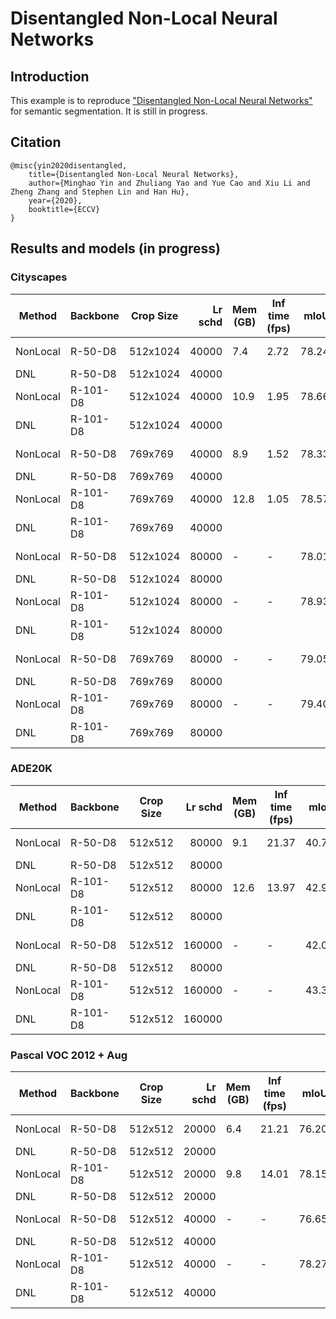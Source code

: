 # Disentangled Non-Local Neural Networks

## Introduction

This example is to reproduce ["Disentangled Non-Local Neural Networks"](https://arxiv.org/abs/2006.06668) for semantic segmentation. It is still in progress.

## Citation
```
@misc{yin2020disentangled,
    title={Disentangled Non-Local Neural Networks},
    author={Minghao Yin and Zhuliang Yao and Yue Cao and Xiu Li and Zheng Zhang and Stephen Lin and Han Hu},
    year={2020},
    booktitle={ECCV}
}
```

## Results and models (in progress)

### Cityscapes
|  Method  | Backbone | Crop Size | Lr schd | Mem (GB) | Inf time (fps) | mIoU  | mIoU(ms+flip) |                                                                                                                                                                                                           download                                                                                                                                                                                                           |
|----------|----------|-----------|--------:|----------|----------------|------:|---------------|------------------------------------------------------------------------------------------------------------------------------------------------------------------------------------------------------------------------------------------------------------------------------------------------------------------------------------------------------------------------------------------------------------------------------|
| NonLocal | R-50-D8  | 512x1024  |   40000 |      7.4 |           2.72 | 78.24 | -             | [model](https://openmmlab.oss-accelerate.aliyuncs.com/mmsegmentation/v0.5/nonlocal_net/nonlocal_r50-d8_512x1024_40k_cityscapes/nonlocal_r50-d8_512x1024_40k_cityscapes_20200605_210748-c75e81e3.pth) &#124; [log](https://openmmlab.oss-accelerate.aliyuncs.com/mmsegmentation/v0.5/nonlocal_net/nonlocal_r50-d8_512x1024_40k_cityscapes/nonlocal_r50-d8_512x1024_40k_cityscapes_20200605_210748.log.json)     |
| DNL | R-50-D8  | 512x1024  |   40000 |      |            |  | -             | --     |
| NonLocal | R-101-D8 | 512x1024  |   40000 |     10.9 |           1.95 | 78.66 | -             | [model](https://openmmlab.oss-accelerate.aliyuncs.com/mmsegmentation/v0.5/nonlocal_net/nonlocal_r101-d8_512x1024_40k_cityscapes/nonlocal_r101-d8_512x1024_40k_cityscapes_20200605_210748-d63729fa.pth) &#124; [log](https://openmmlab.oss-accelerate.aliyuncs.com/mmsegmentation/v0.5/nonlocal_net/nonlocal_r101-d8_512x1024_40k_cityscapes/nonlocal_r101-d8_512x1024_40k_cityscapes_20200605_210748.log.json) |
| DNL | R-101-D8 | 512x1024  |   40000 |     |            |  | -             | -- |
| NonLocal | R-50-D8  | 769x769   |   40000 |      8.9 |           1.52 | 78.33 |         79.92 | [model](https://openmmlab.oss-accelerate.aliyuncs.com/mmsegmentation/v0.5/nonlocal_net/nonlocal_r50-d8_769x769_40k_cityscapes/nonlocal_r50-d8_769x769_40k_cityscapes_20200530_045243-82ef6749.pth) &#124; [log](https://openmmlab.oss-accelerate.aliyuncs.com/mmsegmentation/v0.5/nonlocal_net/nonlocal_r50-d8_769x769_40k_cityscapes/nonlocal_r50-d8_769x769_40k_cityscapes_20200530_045243.log.json)         |
| DNL | R-50-D8  | 769x769   |   40000 |     |            |  | -             | -- |
| NonLocal | R-101-D8 | 769x769   |   40000 |     12.8 |           1.05 | 78.57 |         80.29 | [model](https://openmmlab.oss-accelerate.aliyuncs.com/mmsegmentation/v0.5/nonlocal_net/nonlocal_r101-d8_769x769_40k_cityscapes/nonlocal_r101-d8_769x769_40k_cityscapes_20200530_045348-8fe9a9dc.pth) &#124; [log](https://openmmlab.oss-accelerate.aliyuncs.com/mmsegmentation/v0.5/nonlocal_net/nonlocal_r101-d8_769x769_40k_cityscapes/nonlocal_r101-d8_769x769_40k_cityscapes_20200530_045348.log.json)     |
| DNL | R-101-D8 | 769x769   |   40000 |     |            |  | -             | -- |
| NonLocal | R-50-D8  | 512x1024  |   80000 | -        | -              | 78.01 | -             | [model](https://openmmlab.oss-accelerate.aliyuncs.com/mmsegmentation/v0.5/nonlocal_net/nonlocal_r50-d8_512x1024_80k_cityscapes/nonlocal_r50-d8_512x1024_80k_cityscapes_20200607_193518-d6839fae.pth) &#124; [log](https://openmmlab.oss-accelerate.aliyuncs.com/mmsegmentation/v0.5/nonlocal_net/nonlocal_r50-d8_512x1024_80k_cityscapes/nonlocal_r50-d8_512x1024_80k_cityscapes_20200607_193518.log.json)     |
| DNL | R-50-D8  | 512x1024  |   80000 |     |            |  | -             | -- |
| NonLocal | R-101-D8 | 512x1024  |   80000 | -        | -              | 78.93 | -             | [model](https://openmmlab.oss-accelerate.aliyuncs.com/mmsegmentation/v0.5/nonlocal_net/nonlocal_r101-d8_512x1024_80k_cityscapes/nonlocal_r101-d8_512x1024_80k_cityscapes_20200607_183411-32700183.pth) &#124; [log](https://openmmlab.oss-accelerate.aliyuncs.com/mmsegmentation/v0.5/nonlocal_net/nonlocal_r101-d8_512x1024_80k_cityscapes/nonlocal_r101-d8_512x1024_80k_cityscapes_20200607_183411.log.json) |
| DNL | R-101-D8 | 512x1024  |   80000 |     |            |  | -             | -- |
| NonLocal | R-50-D8  | 769x769   |   80000 | -        | -              | 79.05 |         80.68 | [model](https://openmmlab.oss-accelerate.aliyuncs.com/mmsegmentation/v0.5/nonlocal_net/nonlocal_r50-d8_769x769_80k_cityscapes/nonlocal_r50-d8_769x769_80k_cityscapes_20200607_193506-1f9792f6.pth) &#124; [log](https://openmmlab.oss-accelerate.aliyuncs.com/mmsegmentation/v0.5/nonlocal_net/nonlocal_r50-d8_769x769_80k_cityscapes/nonlocal_r50-d8_769x769_80k_cityscapes_20200607_193506.log.json)         |
| DNL | R-50-D8  | 769x769   |   80000 |     |            |  | -             | -- |
| NonLocal | R-101-D8 | 769x769   |   80000 | -        | -              | 79.40 |         80.85 | [model](https://openmmlab.oss-accelerate.aliyuncs.com/mmsegmentation/v0.5/nonlocal_net/nonlocal_r101-d8_769x769_80k_cityscapes/nonlocal_r101-d8_769x769_80k_cityscapes_20200607_183428-0e1fa4f9.pth) &#124; [log](https://openmmlab.oss-accelerate.aliyuncs.com/mmsegmentation/v0.5/nonlocal_net/nonlocal_r101-d8_769x769_80k_cityscapes/nonlocal_r101-d8_769x769_80k_cityscapes_20200607_183428.log.json)     |
| DNL | R-101-D8 | 769x769   |   80000 |     |            |  | -             | -- |

### ADE20K
|  Method  | Backbone | Crop Size | Lr schd | Mem (GB) | Inf time (fps) | mIoU  | mIoU(ms+flip) |                                                                                                                                                                                                   download                                                                                                                                                                                                   |
|----------|----------|-----------|--------:|----------|----------------|------:|--------------:|--------------------------------------------------------------------------------------------------------------------------------------------------------------------------------------------------------------------------------------------------------------------------------------------------------------------------------------------------------------------------------------------------------------|
| NonLocal | R-50-D8  | 512x512   |   80000 |      9.1 |          21.37 | 40.75 |         42.05 | [model](https://openmmlab.oss-accelerate.aliyuncs.com/mmsegmentation/v0.5/nonlocal_net/nonlocal_r50-d8_512x512_80k_ade20k/nonlocal_r50-d8_512x512_80k_ade20k_20200615_015801-5ae0aa33.pth) &#124; [log](https://openmmlab.oss-accelerate.aliyuncs.com/mmsegmentation/v0.5/nonlocal_net/nonlocal_r50-d8_512x512_80k_ade20k/nonlocal_r50-d8_512x512_80k_ade20k_20200615_015801.log.json)         |
| DNL | R-50-D8  | 512x512   |   80000 |      |          |  |          |          |
| NonLocal | R-101-D8 | 512x512   |   80000 |     12.6 |          13.97 | 42.90 |         44.27 | [model](https://openmmlab.oss-accelerate.aliyuncs.com/mmsegmentation/v0.5/nonlocal_net/nonlocal_r101-d8_512x512_80k_ade20k/nonlocal_r101-d8_512x512_80k_ade20k_20200615_015758-24105919.pth) &#124; [log](https://openmmlab.oss-accelerate.aliyuncs.com/mmsegmentation/v0.5/nonlocal_net/nonlocal_r101-d8_512x512_80k_ade20k/nonlocal_r101-d8_512x512_80k_ade20k_20200615_015758.log.json)     |
| DNL |  R-101-D8 | 512x512   |   80000 |      |          |  |          |          |
| NonLocal | R-50-D8  | 512x512   |  160000 | -        | -              | 42.03 |         43.04 | [model](https://openmmlab.oss-accelerate.aliyuncs.com/mmsegmentation/v0.5/nonlocal_net/nonlocal_r50-d8_512x512_160k_ade20k/nonlocal_r50-d8_512x512_160k_ade20k_20200616_005410-baef45e3.pth) &#124; [log](https://openmmlab.oss-accelerate.aliyuncs.com/mmsegmentation/v0.5/nonlocal_net/nonlocal_r50-d8_512x512_160k_ade20k/nonlocal_r50-d8_512x512_160k_ade20k_20200616_005410.log.json)     |
| DNL | R-50-D8  | 512x512   |   80000 |      |          |  |          |          |
| NonLocal | R-101-D8 | 512x512   |  160000 | -        | -              | 43.36 |         44.83 | [model](https://openmmlab.oss-accelerate.aliyuncs.com/mmsegmentation/v0.5/nonlocal_net/nonlocal_r101-d8_512x512_160k_ade20k/nonlocal_r101-d8_512x512_160k_ade20k_20200616_003422-affd0f8d.pth) &#124; [log](https://openmmlab.oss-accelerate.aliyuncs.com/mmsegmentation/v0.5/nonlocal_net/nonlocal_r101-d8_512x512_160k_ade20k/nonlocal_r101-d8_512x512_160k_ade20k_20200616_003422.log.json) |
| DNL | R-101-D8 | 512x512   |  160000 |      |          |  |          |          |

### Pascal VOC 2012 + Aug
|  Method  | Backbone | Crop Size | Lr schd | Mem (GB) | Inf time (fps) | mIoU  | mIoU(ms+flip) |                                                                                                                                                                                                     download                                                                                                                                                                                                     |
|----------|----------|-----------|--------:|----------|----------------|------:|--------------:|------------------------------------------------------------------------------------------------------------------------------------------------------------------------------------------------------------------------------------------------------------------------------------------------------------------------------------------------------------------------------------------------------------------|
| NonLocal | R-50-D8  | 512x512   |   20000 |      6.4 |          21.21 | 76.20 |         77.12 | [model](https://openmmlab.oss-accelerate.aliyuncs.com/mmsegmentation/v0.5/nonlocal_net/nonlocal_r50-d8_512x512_20k_voc12aug/nonlocal_r50-d8_512x512_20k_voc12aug_20200617_222613-07f2a57c.pth) &#124; [log](https://openmmlab.oss-accelerate.aliyuncs.com/mmsegmentation/v0.5/nonlocal_net/nonlocal_r50-d8_512x512_20k_voc12aug/nonlocal_r50-d8_512x512_20k_voc12aug_20200617_222613.log.json)     |
| DNL | R-50-D8  | 512x512   |   20000 |       |           |  |          |     |
| NonLocal | R-101-D8 | 512x512   |   20000 |      9.8 |          14.01 | 78.15 |         78.86 | [model](https://openmmlab.oss-accelerate.aliyuncs.com/mmsegmentation/v0.5/nonlocal_net/nonlocal_r101-d8_512x512_20k_voc12aug/nonlocal_r101-d8_512x512_20k_voc12aug_20200617_222615-948c68ab.pth) &#124; [log](https://openmmlab.oss-accelerate.aliyuncs.com/mmsegmentation/v0.5/nonlocal_net/nonlocal_r101-d8_512x512_20k_voc12aug/nonlocal_r101-d8_512x512_20k_voc12aug_20200617_222615.log.json) |
| DNL | R-50-D8  | 512x512   |   20000 |       |           |  |          |     |
| NonLocal | R-50-D8  | 512x512   |   40000 | -        | -              | 76.65 |         77.47 | [model](https://openmmlab.oss-accelerate.aliyuncs.com/mmsegmentation/v0.5/nonlocal_net/nonlocal_r50-d8_512x512_40k_voc12aug/nonlocal_r50-d8_512x512_40k_voc12aug_20200614_000028-0139d4a9.pth) &#124; [log](https://openmmlab.oss-accelerate.aliyuncs.com/mmsegmentation/v0.5/nonlocal_net/nonlocal_r50-d8_512x512_40k_voc12aug/nonlocal_r50-d8_512x512_40k_voc12aug_20200614_000028.log.json)     |
| DNL | R-50-D8  | 512x512   |   40000 |       |           |  |          |     |
| NonLocal | R-101-D8 | 512x512   |   40000 | -        | -              | 78.27 |         79.12 | [model](https://openmmlab.oss-accelerate.aliyuncs.com/mmsegmentation/v0.5/nonlocal_net/nonlocal_r101-d8_512x512_40k_voc12aug/nonlocal_r101-d8_512x512_40k_voc12aug_20200614_000028-7e5ff470.pth) &#124; [log](https://openmmlab.oss-accelerate.aliyuncs.com/mmsegmentation/v0.5/nonlocal_net/nonlocal_r101-d8_512x512_40k_voc12aug/nonlocal_r101-d8_512x512_40k_voc12aug_20200614_000028.log.json) |
| DNL | R-101-D8 | 512x512   |   40000 |       |           |  |          |     |
